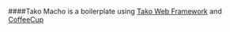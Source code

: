 ####Tako Macho is a boilerplate using [Tako Web Framework](https://github.com/mikeal/tako) and [CoffeeCup](http://github.com/gradus/CoffeeCup)

